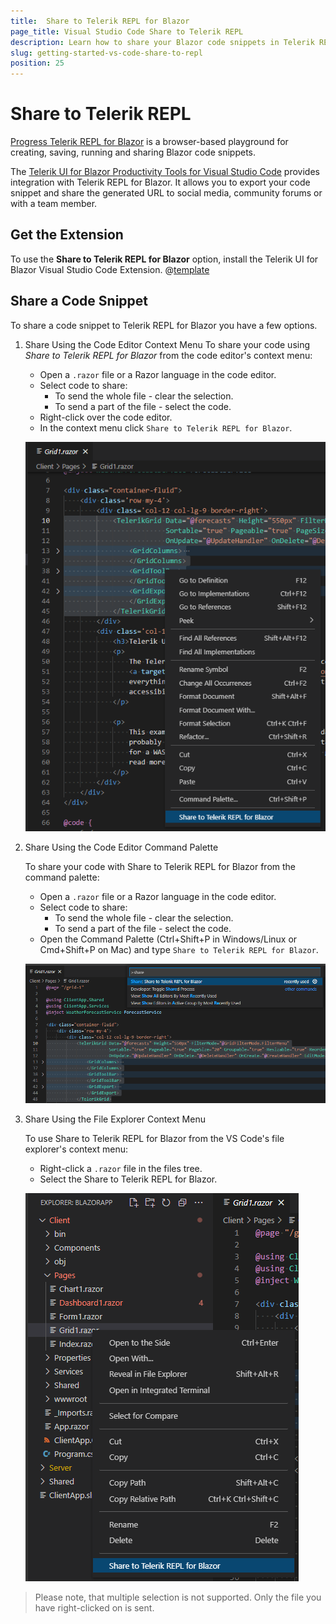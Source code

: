 ```yaml
---
title:  Share to Telerik REPL for Blazor
page_title: Visual Studio Code Share to Telerik REPL
description: Learn how to share your Blazor code snippets in Telerik REPL for Blazor.
slug: getting-started-vs-code-share-to-repl
position: 25
---
```


# Share to Telerik REPL

[Progress Telerik REPL for Blazor]((https://www.telerik.com/blazor-ui/repl)) is a browser-based playground for creating, saving, running and sharing Blazor code snippets.

The [Telerik UI for Blazor Productivity Tools for Visual Studio Code](https://marketplace.visualstudio.com/items?itemName=TelerikInc.blazortemplatewizard) provides integration with Telerik REPL for Blazor. It allows you to export your code snippet and share the generated URL to social media, community forums or with a team member.

## Get the Extension

To use the **Share to Telerik REPL for Blazor** option, install the Telerik UI for Blazor Visual Studio Code Extension. 
@[template](/_contentTemplates/common/general-info.md#vs-code-x-download)

## Share a Code Snippet

To share a code snippet to Telerik REPL for Blazor you have a few options. 

1. Share Using the Code Editor Context Menu
    To share your code using *Share to Telerik REPL for Blazor* from the code editor's context menu:

    * Open a `.razor` file or a Razor language in the code editor.
    * Select code to share:
        * To send the whole file - clear the selection.
        * To send a part of the file - select the code.
    * Right-click over the code editor.
    * In the context menu click `Share to Telerik REPL for Blazor`.

    ![Share Using the Code Editor Context Menu](images/share-to-repl-editor-context-menu.png)

1. Share Using the Code Editor Command Palette

    To share your code with Share to Telerik REPL for Blazor from the command palette:

    * Open a `.razor` file or a Razor language in the code editor.
    * Select code to share:
        * To send the whole file - clear the selection.
        * To send a part of the file - select the code.
    * Open the Command Palette (Ctrl+Shift+P in Windows/Linux or Cmd+Shift+P on Mac) and type `Share to Telerik REPL for Blazor`.

    ![Share Using the Code Editor Context Menu](images/share-to-repl-editor-command-palette.png)

1.  Share Using the File Explorer Context Menu

    To use Share to Telerik REPL for Blazor from the VS Code's file explorer's context menu:

    * Right-click a `.razor` file in the files tree.
    * Select the Share to Telerik REPL for Blazor.
    
    ![Share Using the Code Editor Context Menu](images/share-to-repl-file-explorer-context-menu.png)

> Please note, that multiple selection is not supported. Only the file you have right-clicked on is sent.